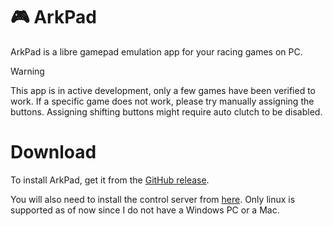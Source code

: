 # 🎮 ArkPad

ArkPad is a libre gamepad emulation app for your racing games on PC.

> [!Warning]
> This app is in active development, only a few games have been verified to work.
> If a specific game does not work, please try manually assigning the buttons.
> Assigning shifting buttons might require auto clutch to be disabled.


# Download

To install ArkPad, get it from the [GitHub release](https://github.com/ArkStructCodes/ArkPad/releases/latest).

You will also need to install the control server from [here](https://github.com/ArkStructCodes/gamepad-server).
Only linux is supported as of now since I do not have a Windows PC or a Mac.
